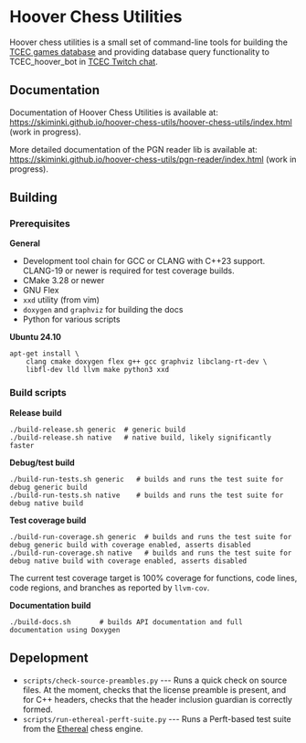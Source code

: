 # Hoover Chess Utilities

Hoover chess utilities is a small set of command-line tools for
building the [TCEC games database](https://github.com/TCEC-Chess/tcecgames/) and providing
database query functionality to TCEC_hoover_bot in [TCEC Twitch chat](https://www.twitch.tv/tcec_chess_tv).

## Documentation

Documentation of Hoover Chess Utilities is available at:
https://skiminki.github.io/hoover-chess-utils/hoover-chess-utils/index.html (work in progress).

More detailed documentation of the PGN reader lib is available at:
https://skiminki.github.io/hoover-chess-utils/pgn-reader/index.html (work in progress).


## Building

### Prerequisites

**General**
- Development tool chain for GCC or CLANG with C++23 support. CLANG-19 or newer is required for test coverage builds.
- CMake 3.28 or newer
- GNU Flex
- `xxd` utility (from vim)
- `doxygen` and `graphviz` for building the docs
- Python for various scripts

**Ubuntu 24.10**
```
apt-get install \
    clang cmake doxygen flex g++ gcc graphviz libclang-rt-dev \
    libfl-dev lld llvm make python3 xxd
```

### Build scripts

**Release build**

```
./build-release.sh generic  # generic build
./build-release.sh native   # native build, likely significantly faster
```

**Debug/test build**

```
./build-run-tests.sh generic   # builds and runs the test suite for debug generic build
./build-run-tests.sh native    # builds and runs the test suite for debug native build
```

**Test coverage build**

```
./build-run-coverage.sh generic  # builds and runs the test suite for debug generic build with coverage enabled, asserts disabled
./build-run-coverage.sh native   # builds and runs the test suite for debug native build with coverage enabled, asserts disabled
```
The current test coverage target is 100% coverage for functions, code lines, code regions, and branches as reported by `llvm-cov`.

**Documentation build**

```
./build-docs.sh       # builds API documentation and full documentation using Doxygen
```

## Depelopment

- `scripts/check-source-preambles.py` --- Runs a quick check on source files. At the moment, checks that the license preamble is present, and for C++ headers,
  checks that the header inclusion guardian is correctly formed.
- `scripts/run-ethereal-perft-suite.py` --- Runs a Perft-based test suite from the [Ethereal](https://github.com/AndyGrant/Ethereal/) chess engine.
